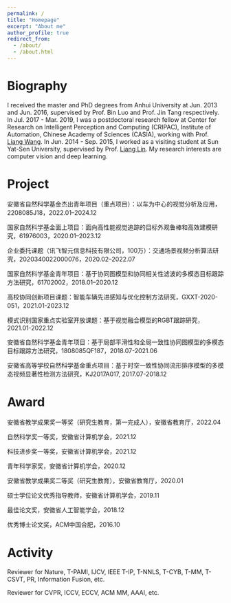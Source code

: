 ```yaml
---
permalink: /
title: "Homepage"
excerpt: "About me"
author_profile: true
redirect_from: 
  - /about/
  - /about.html
---
```


Biography
======
I received the master and PhD degrees from Anhui University at Jun. 2013 and Jun. 2016, supervised by Prof. Bin Luo and Prof. Jin Tang respectively. In Jul. 2017 - Mar. 2019, I was a postdoctoral research fellow at Center for Research on Intelligent Perception and Computing (CRIPAC), Institute of Automation, Chinese Academy of Sciences (CASIA), working with Prof. [Liang Wang](http://www.cbsr.ia.ac.cn/users/liangwang/). In Jun. 2014 - Sep. 2015, I worked as a visiting student at Sun Yat-Sen University, supervised by Prof. [Liang Lin](http://www.linliang.net/). My research interests are computer vision and deep learning.





Project
======
安徽省自然科学基金杰出青年项目（重点项目）：以车为中心的视觉分析及应用，2208085J18，2022.01–2024.12

国家自然科学基金面上项目：面向高性能视觉追踪的目标外观鲁棒和高效建模研究，61976003，2020.01–2023.12

企业委托课题（讯飞智元信息科技有限公司，100万）：交通场景视频分析算法研究，2020340022000076，2020.02–2022.07

国家自然科学基金青年项目：基于协同图模型和协同相关性滤波的多模态目标跟踪方法研究，61702002，2018.01–2020.12

高校协同创新项目课题：智能车辆先进感知与优化控制方法研究，GXXT-2020-051，2021.01-2023.12

模式识别国家重点实验室开放课题：基于视觉融合模型的RGBT跟踪研究，2021.01-2022.12

安徽省自然科学基金青年项目：基于局部平滑性和全局一致性协同图模型的多模态目标跟踪方法研究，1808085QF187，2018.07-2021.06

安徽省高等学校自然科学基金重点项目：基于时空一致性协同流形排序模型的多模态视频显著性检测方法研究，KJ2017A017, 2017.07-2018.12

Award
======
安徽省教学成果奖一等奖（研究生教育，第一完成人），安徽省教育厅，2022.04

自然科学奖一等奖，安徽省计算机学会，2021.12

科技进步奖一等奖，安徽省计算机学会，2021.12

青年科学家奖，安徽省计算机学会，2020.12

安徽省教学成果奖二等奖（研究生教育），安徽省教育厅，2020.01

硕士学位论文优秀指导教师，安徽省计算机学会，2019.11

最佳论文奖，安徽省人工智能学会，2018.12

优秀博士论文奖，ACM中国合肥，2016.10



Activity
======
Reviewer for Nature, T-PAMI, IJCV, IEEE T-IP, T-NNLS, T-CYB, T-MM, T-CSVT, PR, Information Fusion, etc.

Reviewer for CVPR, ICCV, ECCV, ACM MM, AAAI, etc.


